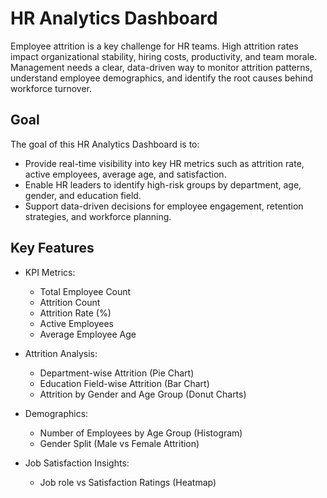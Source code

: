 # HR Analytics Dashboard

Employee attrition is a key challenge for HR teams. High attrition rates impact organizational stability, hiring costs, productivity, and team morale. Management needs a clear, data-driven way to monitor attrition patterns, understand employee demographics, and identify the root causes behind workforce turnover.

## Goal

The goal of this HR Analytics Dashboard is to:

- Provide real-time visibility into key HR metrics such as attrition rate, active employees, average age, and satisfaction.
- Enable HR leaders to identify high-risk groups by department, age, gender, and education field.
- Support data-driven decisions for employee engagement, retention strategies, and workforce planning.

## Key Features

- KPI Metrics:
  - Total Employee Count
  - Attrition Count
  - Attrition Rate (%)
  - Active Employees
  - Average Employee Age

- Attrition Analysis:
  - Department-wise Attrition (Pie Chart)
  - Education Field-wise Attrition (Bar Chart)
  - Attrition by Gender and Age Group (Donut Charts)

- Demographics:
  - Number of Employees by Age Group (Histogram)
  - Gender Split (Male vs Female Attrition)

- Job Satisfaction Insights:
  - Job role vs Satisfaction Ratings (Heatmap)
